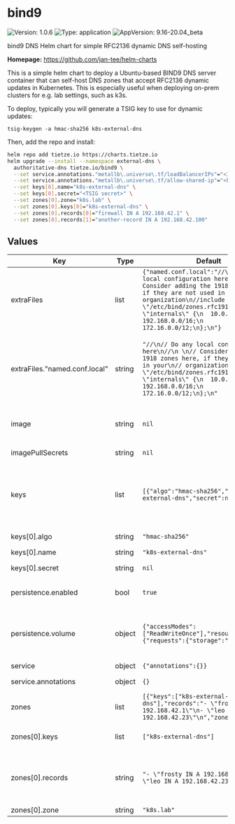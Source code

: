 # bind9



![Version: 1.0.6](https://img.shields.io/badge/Version-1.0.6-informational?style=flat-square) ![Type: application](https://img.shields.io/badge/Type-application-informational?style=flat-square) ![AppVersion: 9.16-20.04_beta](https://img.shields.io/badge/AppVersion-9.16--20.04_beta-informational?style=flat-square) 

bind9 DNS Helm chart for simple RFC2136 dynamic DNS self-hosting

**Homepage:** <https://github.com/jan-tee/helm-charts>

This is a simple helm chart to deploy a Ubuntu-based BIND9 DNS server container that can self-host DNS zones that accept RFC2136 dynamic updates in Kubernetes. This is especially useful when deploying on-prem clusters for e.g. lab settings, such as k3s.

To deploy, typically you will generate a TSIG key to use for dynamic updates:

```
tsig-keygen -a hmac-sha256 k8s-external-dns
```

Then, add the repo and install:

```bash
helm repo add tietze.io https://charts.tietze.io
helm upgrade --install --namespace external-dns \
  authoritative-dns tietze.io/bind9 \
  --set service.annotations."metallb\.universe\.tf/loadBalancerIPs"="<IP for MetalLB>" \
  --set service.annotations."metallb\.universe\.tf/allow-shared-ip"="<key to share IP for TCP/UDP DNS in MetalLB>" \
  --set keys[0].name="k8s-external-dns" \
  --set keys[0].secret="<TSIG secret>" \
  --set zones[0].zone="k8s.lab" \
  --set zones[0].keys[0]="k8s-external-dns" \
  --set zones[0].records[0]="firewall IN A 192.168.42.1" \
  --set zones[0].records[1]="another-record IN A 192.168.42.100"
```







## Values

| Key | Type | Default | Description |
|-----|------|---------|-------------|
| extraFiles | list | `{"named.conf.local":"//\n// Do any local configuration here\n//\n \n// Consider adding the 1918 zones here, if they are not used in your\n// organization\n//include \"/etc/bind/zones.rfc1918\";\n\nacl \"internals\" {\n  10.0.0.0/8;\n  192.168.0.0/16;\n  172.16.0.0/12;\n};\n"}` | Any extra files that should go into `/etc/bind/` |
| extraFiles."named.conf.local" | string | `"//\n// Do any local configuration here\n//\n \n// Consider adding the 1918 zones here, if they are not used in your\n// organization\n//include \"/etc/bind/zones.rfc1918\";\n\nacl \"internals\" {\n  10.0.0.0/8;\n  192.168.0.0/16;\n  172.16.0.0/12;\n};\n"` | Any additional settings for `named.conf.local`; the ACL "internals" MUST remain defined, as it is used to give "AXFR" zone privileges (zone transfer) |
| image | string | `nil` | The image to use. Defaults to ubuntu/bind9 and in the chart's `appVersion`. |
| imagePullSecrets | string | `nil` | The name of the registry secret to use |
| keys | list | `[{"algo":"hmac-sha256","name":"k8s-external-dns","secret":null}]` | List of TSIG keys for dynamic updates. Generate keys in BIND with this command: `tsig-keygen -a hmac-sha256 k8s-external-dns`` |
| keys[0].algo | string | `"hmac-sha256"` | The key algo; defaults to "hmac-sha256" |
| keys[0].name | string | `"k8s-external-dns"` | The name of the key |
| keys[0].secret | string | `nil` | The TSIG secret for this key |
| persistence.enabled | bool | `true` | Set to `true` to enable persistance for zone files |
| persistence.volume | object | `{"accessModes":["ReadWriteOnce"],"resources":{"requests":{"storage":"100M"}}}` | The data for the `PersistentVolumeClaim` for state storage. Typically you'll want to add at least a storageClassName |
| service | object | `{"annotations":{}}` | Service settings |
| service.annotations | object | `{}` | object Annotations to add to the service |
| zones | list | `[{"keys":["k8s-external-dns"],"records":"- \"frosty IN A 192.168.42.1\"\n- \"leo IN A 192.168.42.23\"\n","zone":"k8s.lab"}]` | list DNS zones (domains). |
| zones[0].keys | list | `["k8s-external-dns"]` | list(string) The names of keys authorized to update the zone |
| zones[0].records | string | `"- \"frosty IN A 192.168.42.1\"\n- \"leo IN A 192.168.42.23\"\n"` | list(string) Any extra records you want to add for the zone. E.g. `frosty IN A 192.168.42.1`. One record per list entry. |
| zones[0].zone | string | `"k8s.lab"` | zone name |